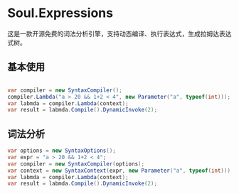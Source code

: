 # Soul.Expressions

这是一款开源免费的词法分析引擎，支持动态编译、执行表达式，生成拉姆达表达式树。

## 基本使用

``` C#

var compiler = new SyntaxCompiler();
compiler.Lambda("a > 20 && 1+2 < 4", new Parameter("a", typeof(int)));
var labmda = compiler.Lambda(context);
var result = labmda.Compile().DynamicInvoke(2);

```

## 词法分析

``` C#
var options = new SyntaxOptions();
var expr = "a > 20 && 1+2 < 4";
var compiler = new SyntaxCompiler(options);
var context = new SyntaxContext(expr, new Parameter("a", typeof(int)));
var labmda = compiler.Lambda(context);
var result = labmda.Compile().DynamicInvoke(2);

```

